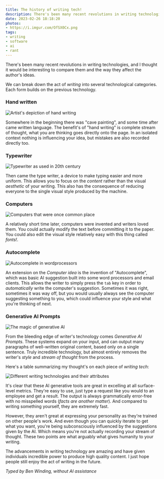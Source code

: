 ```yaml
---
title: The history of writing tech!
description: There's been many recent revolutions in writing technologies, and I thought it would be interesting to compare them and the way they affect the author's ideas.
date: 2023-02-26 18:18:20
photos: 
- https://i.imgur.com/OfSX0Cx.png
tags:
- writing
- software
- ai
- rant
---
```


There's been many recent revolutions in writing technologies, and I thought it would be interesting to compare them and the way they affect the author's ideas.

<!-- more --> 

We can break down the act of *writing* into several technological categories. Each form builds on the previous technology.

### Hand written

![Artist's depiction of *hand writing*](https://i.imgur.com/6thHFgY.jpg)

Somewhere in the beginning there was "cave painting", and some time after came written language. The benefit's of "hand writing" is complete stream of thought, what you are thinking goes directly onto the page. In an isolated context nothing is influencing your idea, but mistakes are also recorded directly too.

### Typewriter

![Typewriter as used in 20th century](https://i.imgur.com/LmYXsU2.jpg)

Then came the type writer, a device to make typing easier and more uniform. This allows you to focus on the *content* rather than the visual *aesthetic* of your writing. This also has the consequence of reducing everyone to the single visual style produced by the machine.

### Computers

![Computers that were once common place](https://i.imgur.com/kXOZEVz.jpg)

A relatively short time later, computers were invented and writers loved them. You could actually modify the text before committing it to the paper. You could also edit the visual style relatively easy with this thing called *fonts!*.

### Autocomplete

![Autocomplete in wordprocessors](https://i.imgur.com/zqcfAOT.png)

An extension on the *Computer idea* is the invention of "Autocomplete", which was basic AI suggestion built into some word processors and email clients. This allows the writer to simply press the `tab` key in order to *automatically* write the computer's suggestion. Sometimes it was right, sometimes it was way off, but you would usually always see the computer suggesting something to you, which could influence your style and what you're thinking of next.

### Generative AI Prompts

![The magic of generative AI](https://i.imgur.com/67oWGhR.jpg)

From the bleeding edge of writer's technology comes *Generative AI Prompts*. These systems expand on your input, and can output many paragraphs of well-written original content, based only on a single sentence. Truly incredible technology, but almost entirely removes the writer's *style* and *stream of thought* from the process.

Here's a table summarizing my thought's on each piece of *writing tech*:

![Different writing technologies and their attributes](https://i.imgur.com/lzD5Xtt.png)

It's clear that these AI generative tools are great in excelling at all surface-level metrics. They're easy to use, just type a request like you would to an employee and get a result. The output is always grammatically error-free with no misspelled words (*facts are another matter*). And compared to writing something yourself, they are extremely fast.

However, they aren't great at expressing your personality as they're trained on other people's work. And even though you can quickly iterate to get what you want, you're being subconsciously influenced by the suggestions given by the AI. Which means you're not actually recording your stream of thought. These two points are what arguably what gives humanity to your writing.

The advancements in writing technology are amazing and have given individuals incredible power to produce high quality content. I just hope people still enjoy the act of writing in the future.

*Typed by Ben Winding, without AI assistance*

